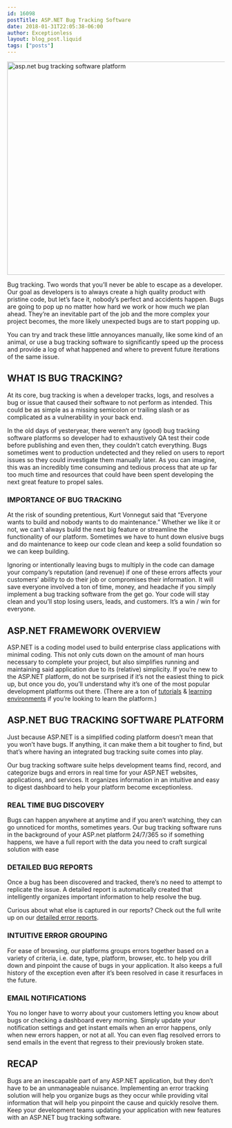 ```yaml
---
id: 16098
postTitle: ASP.NET Bug Tracking Software
date: 2018-01-31T22:05:38-06:00
author: Exceptionless
layout: blog_post.liquid
tags: ["posts"]
---
```

<img loading="lazy" data-id="16101"  src="https://exceptionless.com/assets/asp-net-bug-tracking-software-platform-1024x538.jpg" alt="asp.net bug tracking software platform" width="940" height="494" class="aligncenter size-large wp-image-16101" srcset="https://exceptionless.com/assets/asp-net-bug-tracking-software-platform-1024x538.jpg 1024w, https://exceptionless.com/assets/asp-net-bug-tracking-software-platform-300x158.jpg 300w, https://exceptionless.com/assets/asp-net-bug-tracking-software-platform-768x403.jpg 768w, https://exceptionless.com/assets/asp-net-bug-tracking-software-platform.jpg 1200w" sizes="(max-width: 940px) 100vw, 940px" />

Bug tracking. Two words that you’ll never be able to escape as a developer. Our goal as developers is to always create a high quality product with pristine code, but let’s face it, nobody’s perfect and accidents happen. Bugs are going to pop up no matter how hard we work or how much we plan ahead. They’re an inevitable part of the job and the more complex your project becomes, the more likely unexpected bugs are to start popping up.<!--more-->

You can try and track these little annoyances manually, like some kind of an animal, or use a bug tracking software to significantly speed up the process and provide a log of what happened and where to prevent future iterations of the same issue.

## WHAT IS BUG TRACKING?

At its core, bug tracking is when a developer tracks, logs, and resolves a bug or issue that caused their software to not perform as intended. This could be as simple as a missing semicolon or trailing slash or as complicated as a vulnerability in your back end. 

In the old days of yesteryear, there weren’t any (good) bug tracking software platforms so developer had to exhaustively QA test their code before publishing and even then, they couldn’t catch everything. Bugs sometimes went to production undetected and they relied on users to report issues so they could investigate them manually later. As you can imagine, this was an incredibly time consuming and tedious process that ate up far too much time and resources that could have been spent developing the next great feature to propel sales.

### IMPORTANCE OF BUG TRACKING

At the risk of sounding pretentious, Kurt Vonnegut said that “Everyone wants to build and nobody wants to do maintenance.” Whether we like it or not, we can’t always build the next big feature or streamline the functionality of our platform. Sometimes we have to hunt down elusive bugs and do maintenance to keep our code clean and keep a solid foundation so we can keep building. 

Ignoring or intentionally leaving bugs to multiply in the code can damage your company’s reputation (and revenue) if one of these errors affects your customers’ ability to do their job or compromises their information. It will save everyone involved a ton of time, money, and headache if you simply implement a bug tracking software from the get go. Your code will stay clean and you’ll stop losing users, leads, and customers. It’s a win / win for everyone.

## ASP.NET FRAMEWORK OVERVIEW

ASP.NET is a coding model used to build enterprise class applications with minimal coding. This not only cuts down on the amount of man hours necessary to complete your project, but also simplifies running and maintaining said application due to its (relative) simplicity. If you’re new to the ASP.NET platform, do not be surprised if it’s not the easiest thing to pick up, but once you do, you’ll understand why it’s one of the most popular development platforms out there. (There are a ton of <a href="https://www.asp.net/learn" rel="noopener" target="_blank">tutorials</a> & <a href="https://www.microsoft.com/web/webmatrix/" rel="noopener" target="_blank">learning environments</a> if you’re looking to learn the platform.)

## ASP.NET BUG TRACKING SOFTWARE PLATFORM

Just because ASP.NET is a simplified coding platform doesn’t mean that you won’t have bugs. If anything, it can make them a bit tougher to find, but that’s where having an integrated bug tracking suite comes into play.

Our bug tracking software suite helps development teams find, record, and categorize bugs and errors in real time for your ASP.NET websites, applications, and services. It organizes information in an intuitive and easy to digest dashboard to help your platform become exceptionless.

### REAL TIME BUG DISCOVERY

Bugs can happen anywhere at anytime and if you aren’t watching, they can go unnoticed for months, sometimes years. Our bug tracking software runs in the background of your ASP.net platform 24/7/365 so if something happens, we have a full report with the data you need to craft surgical solution with ease

### DETAILED BUG REPORTS

Once a bug has been discovered and tracked, there’s no need to attempt to replicate the issue. A detailed report is automatically created that intelligently organizes important information to help resolve the bug. 

Curious about what else is captured in our reports? Check out the full write up on our [detailed error reports](/whats-included-exceptionless-detailed-error-reports/).

### INTUITIVE ERROR GROUPING

For ease of browsing, our platforms groups errors together based on a variety of criteria, i.e. date, type, platform, browser, etc. to help you drill down and pinpoint the cause of bugs in your application. It also keeps a full history of the exception even after it’s been resolved in case it resurfaces in the future.

### EMAIL NOTIFICATIONS

You no longer have to worry about your customers letting you know about bugs or checking a dashboard every morning. Simply update your notification settings and get instant emails when an error happens, only when new errors happen, or not at all. You can even flag resolved errors to send emails in the event that regress to their previously broken state.

## RECAP

Bugs are an inescapable part of any ASP.NET application, but they don’t have to be an unmanageable nuisance. Implementing an error tracking solution will help you organize bugs as they occur while providing vital information that will help you pinpoint the cause and quickly resolve them. Keep your development teams updating your application with new features with an ASP.NET bug tracking software.
